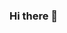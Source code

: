 ### Hi there 👋

<!--
**MahirCoder/MahirCoder** is a ✨ _special_ ✨ repository because its `README.md` (this file) appears on your GitHub profile.

Here are some ideas to get you started:

- 🔭 I’m currently working on Web development and Game development
- 🌱 I’m currently learning Html, Css, Python, and Java for Web development. C# for Game development
- 👯 I’m looking to collaborate on ...
- 🤔 I’m looking for help with ...
- 💬 Ask me about Web development and Game development
- 📫 How to reach me: ...
- 😄 Pronouns: He/Him
- ⚡ Fun fact: ...
-->
